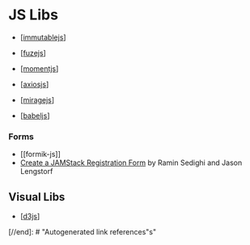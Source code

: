# JS Libs

- [[immutablejs]]
- [[fuzejs]]
- [[momentjs]]
- [[axiosjs]]
- [[miragejs]]

- [[babeljs]]

### Forms

- [[formik-js]]
- [Create a JAMStack Registration Form](https://www.youtube.com/watch?v=i6dZTL7gsCY) by Ramin Sedighi and Jason Lengstorf

## Visual Libs

- [[d3js]]

[//begin]: # "Autogenerated link references for markdown compatibility"
[immutablejs]: immutablejs/immutablejs "Immutable JS"
[fuzejs]: fuzejs "Fuze JS"
[momentjs]: momentjs "Moment JS"
[axiosjs]: axiosjs "Axios"
[miragejs]: miragejs "Mirage JS"
[babeljs]: babeljs/babeljs "Babel JS"
[d3js]: d3js "D3 js"
[//end]: # "Autogenerated link references"s"
